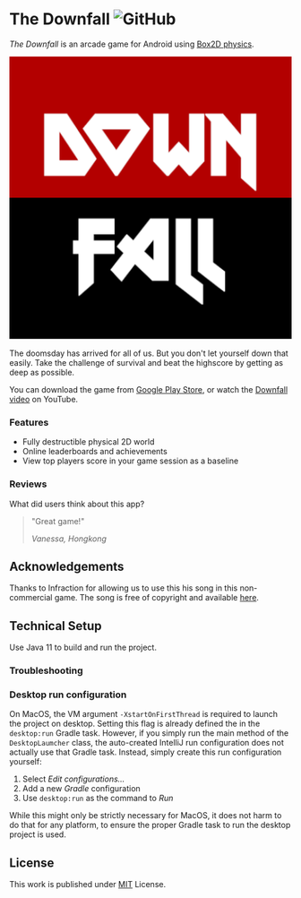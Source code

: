 # The Downfall ![GitHub](https://img.shields.io/github/license/b3nk4n/bomb-game)

_The Downfall_ is an arcade game for Android using [Box2D physics](https://box2d.org/).

<p align="center">
    <img alt="App Logo" src="android/ic_launcher-playstore.png">
</p>

The doomsday has arrived for all of us. But you don't let yourself down that easily. Take the challenge of survival and beat the highscore by getting as deep as possible.

You can download the game from [Google Play Store](https://play.google.com/store/apps/details?id=de.bsautermeister.bomb), or watch the [Downfall video](https://www.youtube.com/watch?v=gNE867YwZ84) on YouTube.

### Features
- Fully destructible physical 2D world
- Online leaderboards and achievements
- View top players score in your game session as a baseline

### Reviews

What did users think about this app?

> "Great game!"
>
> _Vanessa, Hongkong_

## Acknowledgements

Thanks to Infraction for allowing us to use this his song in this non-commercial game. The song is free of copyright and available [here](https://infractionroyaltyfreemusic.bandcamp.com/track/infraction-aim-to-head-falling-no-copyright-cyberpunk-music).

## Technical Setup

Use Java 11 to build and run the project.

### Troubleshooting

### Desktop run configuration

On MacOS, the VM argument `-XstartOnFirstThread` is required to launch the project on desktop.
Setting this flag is already defined the in the `desktop:run` Gradle task. However, if you simply
run the main method of the `DesktopLaumcher` class, the auto-created IntelliJ run configuration does
not actually use that Gradle task. Instead, simply create this run configuration yourself:

1. Select _Edit configurations..._
2. Add a new _Gradle_ configuration
3. Use `desktop:run` as the command to _Run_

While this might only be strictly necessary for MacOS, it does not harm to do that for any platform,
to ensure the proper Gradle task to run the desktop project is used.

## License

This work is published under [MIT][mit] License.

[mit]: https://github.com/b3nk4n/bomb-game/blob/main/LICENSE
